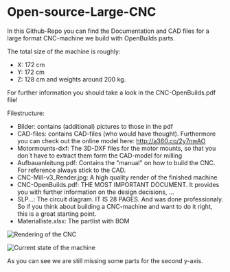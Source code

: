# Open-source-Large-CNC
In this Github-Repo you can find the Documentation and CAD files for a large format CNC-machine we build with OpenBuilds parts.

The total size of the machine is roughly:
-	X: 172 cm
-	Y: 172 cm
-	Z: 128 cm
and weights around 200 kg.

For further information you should take a look in the CNC-OpenBuilds.pdf file! 

Filestructure:

- Bilder: contains (additional) pictures to those in the pdf
- CAD-files: contains CAD-files (who would have thought). Furthermore you can check out the online model here: http://a360.co/2y7nwAO 
- Motormounts-dxf: The 3D-DXF files for the motor mounts, so that you don´t have to extract them form the CAD-model for milling
- Aufbauanleitung.pdf: Contains the "manual" on how to build the CNC. For reference always stick to the CAD.
- CNC-Mill-v3_Render.jpg: A high quality render of the finished machine
- CNC-OpenBuilds.pdf: THE MOST IMPORTANT DOCUMENT. It provides you with further information on the design decisions, ...
- SLP...: The circuit diagram. IT IS 28 PAGES. And was done professionaly. So if you think about building a CNC-machine and want to do it right, this is a great starting point.
- Materialliste.xlsx: The partlist with BOM



![Rendering of the CNC](Open-source-Large-CNC/CNC-Mill-v3_Render.jpg?raw=true "Rendering")


![Current state of the machine](Open-source-Large-CNC/Bilder/20190319_150552.jpg?raw=true "Image")

As you can see we are still missing some parts for the second y-axis.
